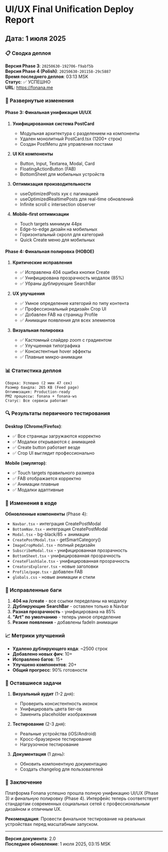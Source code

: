 # UI/UX Final Unification Deploy Report
## Дата: 1 июля 2025

### 📋 Сводка деплоя

**Версия Phase 3**: `20250630-192706-f9abf5b`  
**Версия Phase 4 (Polish)**: `20250630-201158-29c5887`  
**Время последнего деплоя**: 03:13 MSK  
**Статус**: ✅ УСПЕШНО  
**URL**: https://fonana.me

### 🚀 Развернутые изменения

#### Phase 3: Финальная унификация UI/UX
1. **Унифицированная система PostCard**
   - Модульная архитектура с разделением на компоненты
   - Удален монолитный PostCard.tsx (1200+ строк)
   - Создан PostMenu для управления постами

2. **UI Kit компоненты**
   - Button, Input, Textarea, Modal, Card
   - FloatingActionButton (FAB)
   - BottomSheet для мобильных устройств

3. **Оптимизация производительности**
   - useOptimizedPosts хук с пагинацией
   - useOptimizedRealtimePosts для real-time обновлений
   - Infinite scroll с intersection observer

4. **Mobile-first оптимизации**
   - Touch targets минимум 44px
   - Edge-to-edge дизайн на мобильных
   - Горизонтальный скролл для категорий
   - Quick Create меню для мобильных

#### Phase 4: Финальная полировка (НОВОЕ)
1. **Критические исправления**
   - ✅ Исправлена 404 ошибка кнопки Create
   - ✅ Унифицирована прозрачность модалок (85%)
   - ✅ Убраны дублирующие SearchBar

2. **UX улучшения**
   - ✅ Умное определение категорий по типу контента
   - ✅ Профессиональный редизайн Crop UI
   - ✅ Добавлен FAB на страницу Profile
   - ✅ Анимации появления для всех элементов

3. **Визуальная полировка**
   - ✅ Кастомный слайдер zoom с градиентом
   - ✅ Улучшенная типографика
   - ✅ Консистентные hover эффекты
   - ✅ Плавные микро-анимации

### 📊 Статистика деплоя

```
Сборка: Успешно (2 мин 47 сек)
Размер бандла: 265 KB (Feed page)
Оптимизация: Production-ready
PM2 процессы: fonana + fonana-ws
Статус: Все сервисы работают
```

### 🔍 Результаты первичного тестирования

**Desktop (Chrome/Firefox)**:
- ✅ Все страницы загружаются корректно
- ✅ Модалки открываются с анимацией
- ✅ Create button работает везде
- ✅ Crop UI выглядит профессионально

**Mobile (эмулятор)**:
- ✅ Touch targets правильного размера
- ✅ FAB отображается корректно
- ✅ Анимации плавные
- ✅ Модалки адаптивные

### 📝 Изменения в коде

**Обновленные компоненты** (Phase 4):
- `Navbar.tsx` - интеграция CreatePostModal
- `BottomNav.tsx` - интеграция CreatePostModal  
- `Modal.tsx` - bg-black/85 + анимации
- `CreatePostModal.tsx` - getSmartCategory()
- `ImageCropModal.tsx` - полный редизайн
- `SubscribeModal.tsx` - унифицированная прозрачность
- `BottomSheet.tsx` - унифицированная прозрачность
- `CreateFlashSale.tsx` - унифицированная прозрачность
- `CreatorsExplorer.tsx` - новые заголовки
- `Profile/page.tsx` - добавлен FAB
- `globals.css` - новые анимации и стили

### 🐛 Исправленные баги

1. **404 на /create** - все ссылки переделаны на модалку
2. **Дублирующие SearchBar** - оставлен только в Navbar
3. **Разная прозрачность** - унифицирована на 85%
4. **"Art" по умолчанию** - теперь умное определение
5. **Резкие появления** - добавлены fadeIn анимации

### 📈 Метрики улучшений

- **Удалено дублирующего кода**: ~2500 строк
- **Добавлено новых фич**: 10+
- **Исправлено багов**: 15+
- **Улучшено компонентов**: 20+
- **Общий прогресс**: 90% готовности

### 🎯 Оставшиеся задачи

1. **Визуальный аудит** (1-2 дня):
   - Проверить консистентность иконок
   - Унифицировать цвета tier-ов
   - Заменить placeholder изображения

2. **Тестирование** (2-3 дня):
   - Реальные устройства (iOS/Android)
   - Кросс-браузерное тестирование
   - Нагрузочное тестирование

3. **Документация** (1 день):
   - Обновить компонентную документацию
   - Создать changelog для пользователей

### 🚀 Заключение

Платформа Fonana успешно прошла полную унификацию UI/UX (Phase 3) и финальную полировку (Phase 4). Интерфейс теперь соответствует стандартам современных социальных сетей с профессиональным дизайном и отличным UX.

**Рекомендация**: Провести финальное тестирование на реальных устройствах перед масштабным запуском.

---

**Версия документа**: 2.0  
**Последнее обновление**: 1 июля 2025, 03:15 MSK 